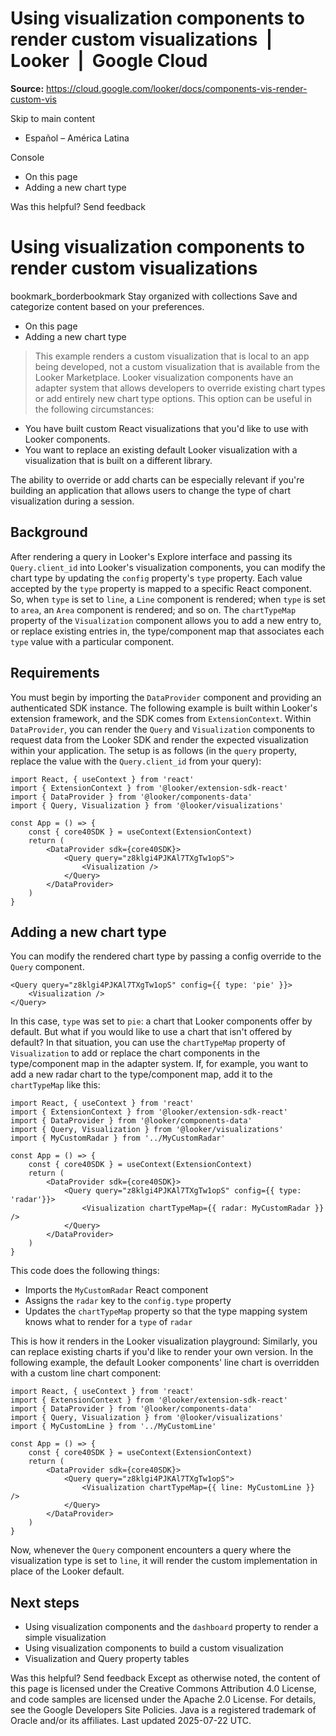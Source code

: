 # Using visualization components to render custom visualizations  |  Looker  |  Google Cloud

**Source:** https://cloud.google.com/looker/docs/components-vis-render-custom-vis

Skip to main content 
  * Español – América Latina

Console 


  * On this page
  * Adding a new chart type




Was this helpful?
Send feedback 
#  Using visualization components to render custom visualizations
bookmark_borderbookmark Stay organized with collections  Save and categorize content based on your preferences.
  * On this page
  * Adding a new chart type


> This example renders a custom visualization that is local to an app being developed, not a custom visualization that is available from the Looker Marketplace.
Looker visualization components have an adapter system that allows developers to override existing chart types or add entirely new chart type options.
This option can be useful in the following circumstances:
  * You have built custom React visualizations that you'd like to use with Looker components.
  * You want to replace an existing default Looker visualization with a visualization that is built on a different library.


The ability to override or add charts can be especially relevant if you're building an application that allows users to change the type of chart visualization during a session.
## Background
After rendering a query in Looker's Explore interface and passing its `Query.client_id` into Looker's visualization components, you can modify the chart type by updating the `config` property's `type` property.
Each value accepted by the `type` property is mapped to a specific React component. So, when `type` is set to `line`, a `Line` component is rendered; when `type` is set to `area`, an `Area` component is rendered; and so on.
The `chartTypeMap` property of the `Visualization` component allows you to add a new entry to, or replace existing entries in, the type/component map that associates each `type` value with a particular component.
## Requirements
You must begin by importing the `DataProvider` component and providing an authenticated SDK instance. The following example is built within Looker's extension framework, and the SDK comes from `ExtensionContext`.
Within `DataProvider`, you can render the `Query` and `Visualization` components to request data from the Looker SDK and render the expected visualization within your application.
The setup is as follows (in the `query` property, replace the value with the `Query.client_id` from your query):
```
import React, { useContext } from 'react'
import { ExtensionContext } from '@looker/extension-sdk-react'
import { DataProvider } from '@looker/components-data'
import { Query, Visualization } from '@looker/visualizations'

const App = () => {
    const { core40SDK } = useContext(ExtensionContext)
    return (
        <DataProvider sdk={core40SDK}>
            <Query query="z8klgi4PJKAl7TXgTw1opS">
                <Visualization />
            </Query>
        </DataProvider>
    )
}

```

## Adding a new chart type
You can modify the rendered chart type by passing a config override to the `Query` component.
```
<Query query="z8klgi4PJKAl7TXgTw1opS" config={{ type: 'pie' }}>
    <Visualization />
</Query>

```

In this case, `type` was set to `pie`: a chart that Looker components offer by default. But what if you would like to use a chart that isn't offered by default? In that situation, you can use the `chartTypeMap` property of `Visualization` to add or replace the chart components in the type/component map in the adapter system.
If, for example, you want to add a new radar chart to the type/component map, add it to the `chartTypeMap` like this:
```
import React, { useContext } from 'react'
import { ExtensionContext } from '@looker/extension-sdk-react'
import { DataProvider } from '@looker/components-data'
import { Query, Visualization } from '@looker/visualizations'
import { MyCustomRadar } from '../MyCustomRadar'

const App = () => {
    const { core40SDK } = useContext(ExtensionContext)
    return (
        <DataProvider sdk={core40SDK}>
            <Query query="z8klgi4PJKAl7TXgTw1opS" config={{ type: 'radar'}}>
                <Visualization chartTypeMap={{ radar: MyCustomRadar }} />
            </Query>
        </DataProvider>
    )
}

```

This code does the following things:
  * Imports the `MyCustomRadar` React component
  * Assigns the `radar` key to the `config.type` property
  * Updates the `chartTypeMap` property so that the type mapping system knows what to render for a `type` of `radar`


This is how it renders in the Looker visualization playground:
Similarly, you can replace existing charts if you'd like to render your own version. In the following example, the default Looker components' line chart is overridden with a custom line chart component:
```
import React, { useContext } from 'react'
import { ExtensionContext } from '@looker/extension-sdk-react'
import { DataProvider } from '@looker/components-data'
import { Query, Visualization } from '@looker/visualizations'
import { MyCustomLine } from '../MyCustomLine'

const App = () => {
    const { core40SDK } = useContext(ExtensionContext)
    return (
        <DataProvider sdk={core40SDK}>
            <Query query="z8klgi4PJKAl7TXgTw1opS">
                <Visualization chartTypeMap={{ line: MyCustomLine }} />
            </Query>
        </DataProvider>
    )
}

```

Now, whenever the `Query` component encounters a query where the visualization type is set to `line`, it will render the custom implementation in place of the Looker default.
## Next steps
  * Using visualization components and the `dashboard` property to render a simple visualization
  * Using visualization components to build a custom visualization
  * Visualization and Query property tables


Was this helpful?
Send feedback 
Except as otherwise noted, the content of this page is licensed under the Creative Commons Attribution 4.0 License, and code samples are licensed under the Apache 2.0 License. For details, see the Google Developers Site Policies. Java is a registered trademark of Oracle and/or its affiliates.
Last updated 2025-07-22 UTC.


